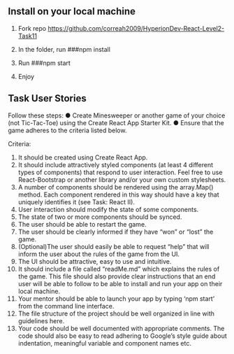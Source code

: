 ## Install on your local machine
1. Fork repo https://github.com/correah2009/HyperionDev-React-Level2-Task11

2. In the folder, run 
###npm install

3. Run 
###npm start

4. Enjoy


## Task User Stories


Follow these steps:
● Create Minesweeper or another game of your choice (not Tic-Tac-Toe) using the Create React App Starter Kit.
● Ensure that the game adheres to the criteria listed below.

Criteria: 

1. It should be created using Create React App.
2. It should include attractively styled components (at least 4 different types of
components) that respond to user interaction. Feel free to use
React-Bootstrap or another library and/or your own custom stylesheets.
3. A number of components should be rendered using the array.Map() method. Each component rendered in this way should have a key that uniquely identifies it (see Task: React II).
4. User interaction should modify the state of some components.
5. The state of two or more components should be synced.
6. The user should be able to restart the game.
7. The user should be clearly informed if they have “won” or “lost” the game.
8. (Optional)The user should easily be able to request “help” that will inform the user
about the rules of the game from the UI.
9. The UI should be attractive, easy to use and intuitive.
10. It should include a file called “readMe.md” which explains the rules of the
game. This file should also provide clear instructions that an end user will be
able to follow to be able to install and run your app on their local machine.
11. Your mentor should be able to launch your app by typing ‘npm start’ from
the command line interface.
12. The file structure of the project should be well organized in line with
guidelines ​here​.
13. Your code should be well documented with appropriate comments. The
code should also be easy to read adhering to ​Google’s style guide about indentation, meaningful variable and component names etc.
